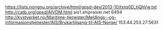 https://lists.nongnu.org/archive/html/gpsd-dev/2013-10/txtq0D_tjQhVw.txt
http://catb.org/gpsd/AIVDM.html
ais1.shipraiser.net 6494
http://kystverket.no/Maritime-tjenester/Meldings--og-informasjonstjenester/AIS/Brukartilgang-til-AIS-Norge/
153.44.253.27:5631
